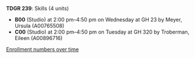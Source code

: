 **TDGR 239**: Skills (4 units)

- **B00** (Studio) at 2:00 pm–4:50 pm on Wednesday at GH 23 by Meyer, Ursula (A00765508)
- **C00** (Studio) at 2:00 pm–4:50 pm on Tuesday at GH 320 by Troberman, Eileen (A00896716)

[Enrollment numbers over time](./TDGR239.tsv)
